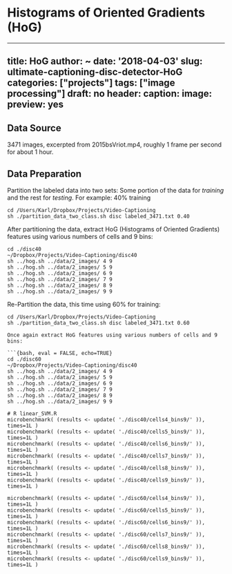 # Histograms of Oriented Gradients (HoG)
---
title: HoG
author: ~
date: '2018-04-03'
slug: ultimate-captioning-disc-detector-HoG
categories: ["projects"]
tags: ["image processing"]
draft: no
header:
  caption:
  image:
  preview: yes
---

## Data Source

3471 images, excerpted from 2015bsVriot.mp4, roughly 1 frame per second for about 1 hour.

## Data Preparation

Partition the labeled data into two sets: Some portion of the data for *training* and the rest for *testing*. For example: 40% training

```{bash, eval = FALSE, echo=TRUE}
cd /Users/Karl/Dropbox/Projects/Video-Captioning
sh ./partition_data_two_class.sh disc labeled_3471.txt 0.40

```

After partitioning the data, extract HoG (Histograms of Oriented Gradients) features using various numbers of cells and 9 bins:

```{bash, eval = FALSE, echo=TRUE}
cd ./disc40
~/Dropbox/Projects/Video-Captioning/disc40
sh ../hog.sh ../data/2_images/ 4 9
sh ../hog.sh ../data/2_images/ 5 9
sh ../hog.sh ../data/2_images/ 6 9
sh ../hog.sh ../data/2_images/ 7 9
sh ../hog.sh ../data/2_images/ 8 9
sh ../hog.sh ../data/2_images/ 9 9
```

Re-Partition the data, this time using 60% for training:

```{bash, eval = FALSE, echo=TRUE}
cd /Users/Karl/Dropbox/Projects/Video-Captioning
sh ./partition_data_two_class.sh disc labeled_3471.txt 0.60

Once again extract HoG features using various numbers of cells and 9 bins:

```{bash, eval = FALSE, echo=TRUE}
cd ./disc60
~/Dropbox/Projects/Video-Captioning/disc40
sh ../hog.sh ../data/2_images/ 4 9
sh ../hog.sh ../data/2_images/ 5 9
sh ../hog.sh ../data/2_images/ 6 9
sh ../hog.sh ../data/2_images/ 7 9
sh ../hog.sh ../data/2_images/ 8 9
sh ../hog.sh ../data/2_images/ 9 9
```

```{bash, eval = FALSE, echo=TRUE}
# R linear_SVM.R
microbenchmark( (results <- update( './disc40/cells4_bins9/' )), times=1L )
microbenchmark( (results <- update( './disc40/cells5_bins9/' )), times=1L )
microbenchmark( (results <- update( './disc40/cells6_bins9/' )), times=1L )
microbenchmark( (results <- update( './disc40/cells7_bins9/' )), times=1L )
microbenchmark( (results <- update( './disc40/cells8_bins9/' )), times=1L )
microbenchmark( (results <- update( './disc40/cells9_bins9/' )), times=1L )

microbenchmark( (results <- update( './disc60/cells4_bins9/' )), times=1L )
microbenchmark( (results <- update( './disc60/cells5_bins9/' )), times=1L )
microbenchmark( (results <- update( './disc60/cells6_bins9/' )), times=1L )
microbenchmark( (results <- update( './disc60/cells7_bins9/' )), times=1L )
microbenchmark( (results <- update( './disc60/cells8_bins9/' )), times=1L )
microbenchmark( (results <- update( './disc60/cells9_bins9/' )), times=1L )

```
